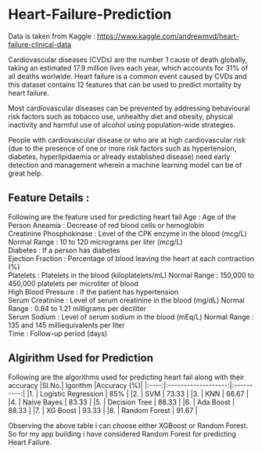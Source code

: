# Heart-Failure-Prediction

Data is taken from Kaggle : https://www.kaggle.com/andrewmvd/heart-failure-clinical-data

Cardiovascular diseases (CVDs) are the number 1 cause of death globally, taking an estimated 17.9 million lives each year, which accounts for 31% of all deaths worlwide.
Heart failure is a common event caused by CVDs and this dataset contains 12 features that can be used to predict mortality by heart failure.

Most cardiovascular diseases can be prevented by addressing behavioural risk factors such as tobacco use, unhealthy diet and obesity, physical inactivity and harmful use of alcohol using population-wide strategies.

People with cardiovascular disease or who are at high cardiovascular risk (due to the presence of one or more risk factors such as hypertension, diabetes, hyperlipidaemia or already established disease) need early detection and management wherein a machine learning model can be of great help.

## Feature Details : 
Following are the feature used for predicting heart fail
Age : Age of the Person
Aneamia : Decrease of red blood cells or hemoglobin\
Creatinine Phosphokinase : Level of the CPK enzyme in the blood (mcg/L) Normal Range : 10 to 120 micrograms per liter (mcg/L) \
Diabetes : If a person has diabetes \
Ejection Fraction : Percentage of blood leaving the heart at each contraction (%)\
Platelets : Platelets in the blood (kiloplatelets/mL) Normal Range : 150,000 to 450,000 platelets per microliter of blood\
High Blood Pressure : If the patient has hypertension \
Serum Creatinine : Level of serum creatinine in the blood (mg/dL) Normal Range : 0.84 to 1.21 milligrams per deciliter \
Serum Sodium : Level of serum sodium in the blood (mEq/L) Normal Range : 135 and 145 milliequivalents per liter \
Time : Follow-up period (days)

## Algirithm Used for Prediction
Following are the algorithms used for predicting heart fail along with their accuracy
|Sl.No.|       lgorithm      |Accuracy (%)|
|:----:|:-------------------:|:----------:|
|1.    | Logistic Regression | 85%        |
|2.    | SVM   | 73.33        |
|3.    | KNN   | 66.67        |
|4.    | Naive Bayes   | 83.33        |
|5.    | Decision Tree   | 88.33        |
|6.    | Ada Boost   | 88.33        |
|7.    | XG Boost   | 93.33        |
|8.    | Random Forest   | 91.67        |

Observing the above table i can choose either XGBoost or Random Forest. So for my app building i have considered Random Forest for predicting Heart Failure.
